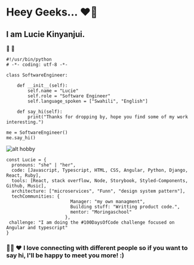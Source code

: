 # Heey Geeks... :hearts::wave:

## I am Lucie Kinyanjui.
   :feet:  :feet:  
```
#!/usr/bin/python
# -*- coding: utf-8 -*-

class SoftwareEngineer:  

    def __init__(self):
        self.name = "Lucie"  
        self.role = "Software Engineer"
        self.language_spoken = ["Swahili", "English"]

    def say_hi(self):
        print("Thanks for dropping by, hope you find some of my work interesting.")   

me = SoftwareEngineer()
me.say_hi()
```
![alt hobby](https://external-preview.redd.it/w2xG2VBGTHq2W02B0RKxVVzf2yfWc8qL-zEv9mGARwU.jpg?width=960&crop=smart&auto=webp&s=f7900c6da4bc602fc4a5c594f626a858bb81c869)
```
const Lucie = {
  pronouns: "she" | "her",  
  code: [Javascript, Typescript, HTML, CSS, Angular, Python, Django, React, Ruby], 
  tools: [React, stack overflow, Node, Storybook, Styled-Components, Github, Music],
  architecture: ["microservices", "Funn", "design system pattern"],
  techCommunities: {
                        Manager: "my own managment", 
                        Building stuff: "Writting product code.",
                        mentor: "Moringaschool" 
                      },
 challenge: "I am doing the #100DaysOfCode challenge focused on Angular and typescript" 
}
```

### :family_woman_girl: :hearts: I love connecting with different people so if you want to say hi, I'll be happy to meet you more! :)
